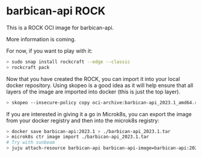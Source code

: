 # barbican-api ROCK

This is a ROCK OCI image for barbican-api.

More information is coming.

For now, if you want to play with it:

```bash
> sudo snap install rockcraft --edge --classic
> rockcraft pack
```

Now that you have created the ROCK, you can import it into
your local docker repository. Using skopeo is a good idea as
it will help ensure that all layers of the image are imported
into docker (this is just the top layer).

```bash
> skopeo --insecure-policy copy oci-archive:barbican-api_2023.1_amd64.rock docker-daemon:barbican-api:2023.1
```

If you are interested in giving it a go in Microk8s, you can
export the image from your docker registry and then into the
microk8s registry:

```bash
> docker save barbican-api:2023.1 > ./barbican-api_2023.1.tar
> microk8s ctr image import ./barbican-api_2023.1.tar
# Try with sunbeam
> juju attach-resource barbican-api barbican-api-image=barbican-api:2023.1
```
